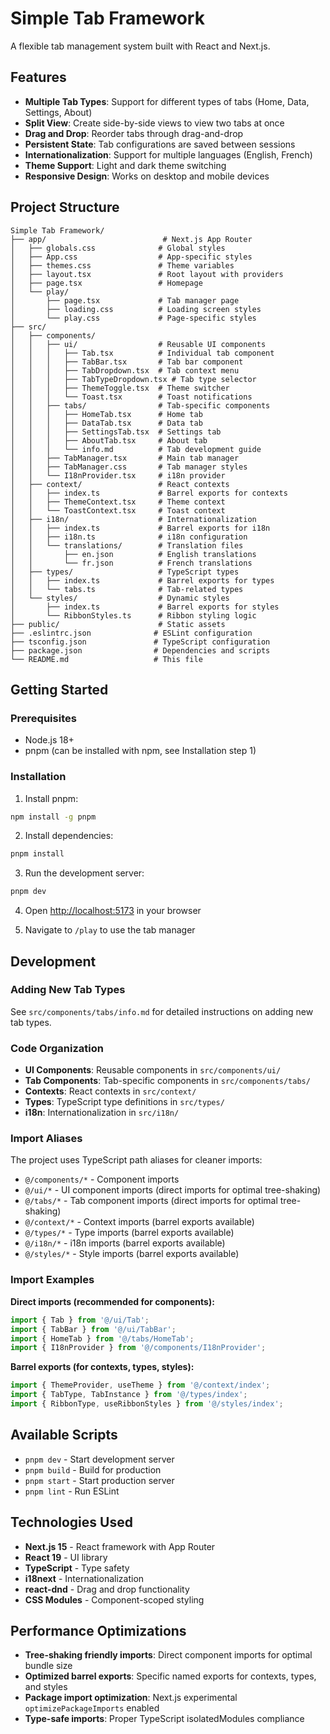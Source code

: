 # Simple Tab Framework

A flexible tab management system built with React and Next.js.

## Features

- **Multiple Tab Types**: Support for different types of tabs (Home, Data, Settings, About)
- **Split View**: Create side-by-side views to view two tabs at once
- **Drag and Drop**: Reorder tabs through drag-and-drop
- **Persistent State**: Tab configurations are saved between sessions
- **Internationalization**: Support for multiple languages (English, French)
- **Theme Support**: Light and dark theme switching
- **Responsive Design**: Works on desktop and mobile devices

## Project Structure

```
Simple Tab Framework/
├── app/                          # Next.js App Router
│   ├── globals.css              # Global styles
│   ├── App.css                  # App-specific styles
│   ├── themes.css               # Theme variables
│   ├── layout.tsx               # Root layout with providers
│   ├── page.tsx                 # Homepage
│   └── play/
│       ├── page.tsx             # Tab manager page
│       ├── loading.css          # Loading screen styles
│       └── play.css             # Page-specific styles
├── src/
│   ├── components/
│   │   ├── ui/                  # Reusable UI components
│   │   │   ├── Tab.tsx          # Individual tab component
│   │   │   ├── TabBar.tsx       # Tab bar component
│   │   │   ├── TabDropdown.tsx  # Tab context menu
│   │   │   ├── TabTypeDropdown.tsx # Tab type selector
│   │   │   ├── ThemeToggle.tsx  # Theme switcher
│   │   │   └── Toast.tsx        # Toast notifications
│   │   ├── tabs/                # Tab-specific components
│   │   │   ├── HomeTab.tsx      # Home tab
│   │   │   ├── DataTab.tsx      # Data tab
│   │   │   ├── SettingsTab.tsx  # Settings tab
│   │   │   ├── AboutTab.tsx     # About tab
│   │   │   └── info.md          # Tab development guide
│   │   ├── TabManager.tsx       # Main tab manager
│   │   ├── TabManager.css       # Tab manager styles
│   │   └── I18nProvider.tsx     # i18n provider
│   ├── context/                 # React contexts
│   │   ├── index.ts             # Barrel exports for contexts
│   │   ├── ThemeContext.tsx     # Theme context
│   │   └── ToastContext.tsx     # Toast context
│   ├── i18n/                    # Internationalization
│   │   ├── index.ts             # Barrel exports for i18n
│   │   ├── i18n.ts              # i18n configuration
│   │   └── translations/        # Translation files
│   │       ├── en.json          # English translations
│   │       └── fr.json          # French translations
│   ├── types/                   # TypeScript types
│   │   ├── index.ts             # Barrel exports for types
│   │   └── tabs.ts              # Tab-related types
│   └── styles/                  # Dynamic styles
│       ├── index.ts             # Barrel exports for styles
│       └── RibbonStyles.ts      # Ribbon styling logic
├── public/                      # Static assets
├── .eslintrc.json              # ESLint configuration
├── tsconfig.json               # TypeScript configuration
├── package.json                # Dependencies and scripts
└── README.md                   # This file
```

## Getting Started

### Prerequisites

- Node.js 18+ 
- pnpm (can be installed with npm, see Installation step 1)

### Installation

1. Install pnpm:
```bash
npm install -g pnpm
```

2. Install dependencies:
```bash
pnpm install
```

3. Run the development server:
```bash
pnpm dev
```

4. Open [http://localhost:5173](http://localhost:5173) in your browser

5. Navigate to `/play` to use the tab manager

## Development

### Adding New Tab Types

See `src/components/tabs/info.md` for detailed instructions on adding new tab types.

### Code Organization

- **UI Components**: Reusable components in `src/components/ui/`
- **Tab Components**: Tab-specific components in `src/components/tabs/`
- **Contexts**: React contexts in `src/context/`
- **Types**: TypeScript type definitions in `src/types/`
- **i18n**: Internationalization in `src/i18n/`

### Import Aliases

The project uses TypeScript path aliases for cleaner imports:

- `@/components/*` - Component imports
- `@/ui/*` - UI component imports (direct imports for optimal tree-shaking)
- `@/tabs/*` - Tab component imports (direct imports for optimal tree-shaking)
- `@/context/*` - Context imports (barrel exports available)
- `@/types/*` - Type imports (barrel exports available)
- `@/i18n/*` - i18n imports (barrel exports available)
- `@/styles/*` - Style imports (barrel exports available)

### Import Examples

**Direct imports (recommended for components):**
```typescript
import { Tab } from '@/ui/Tab';
import { TabBar } from '@/ui/TabBar';
import { HomeTab } from '@/tabs/HomeTab';
import { I18nProvider } from '@/components/I18nProvider';
```

**Barrel exports (for contexts, types, styles):**
```typescript
import { ThemeProvider, useTheme } from '@/context/index';
import { TabType, TabInstance } from '@/types/index';
import { RibbonType, useRibbonStyles } from '@/styles/index';
```

## Available Scripts

- `pnpm dev` - Start development server
- `pnpm build` - Build for production
- `pnpm start` - Start production server
- `pnpm lint` - Run ESLint

## Technologies Used

- **Next.js 15** - React framework with App Router
- **React 19** - UI library
- **TypeScript** - Type safety
- **i18next** - Internationalization
- **react-dnd** - Drag and drop functionality
- **CSS Modules** - Component-scoped styling

## Performance Optimizations

- **Tree-shaking friendly imports**: Direct component imports for optimal bundle size
- **Optimized barrel exports**: Specific named exports for contexts, types, and styles
- **Package import optimization**: Next.js experimental `optimizePackageImports` enabled
- **Type-safe imports**: Proper TypeScript isolatedModules compliance
